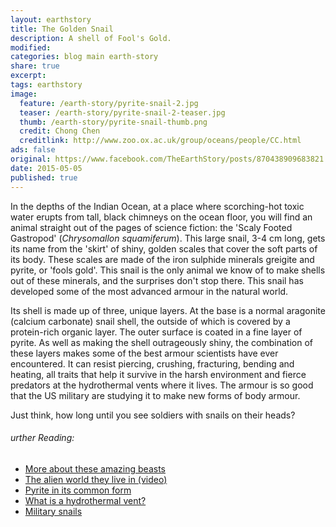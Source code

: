```yaml
---
layout: earthstory
title: The Golden Snail
description: A shell of Fool's Gold.
modified:
categories: blog main earth-story
share: true
excerpt:
tags: earthstory
image:
  feature: /earth-story/pyrite-snail-2.jpg
  teaser: /earth-story/pyrite-snail-2-teaser.jpg
  thumb: /earth-story/pyrite-snail-thumb.png
  credit: Chong Chen
  creditlink: http://www.zoo.ox.ac.uk/group/oceans/people/CC.html
ads: false
original: https://www.facebook.com/TheEarthStory/posts/870438909683821
date: 2015-05-05
published: true
---
```


In the depths of the Indian Ocean, at a place where scorching-hot toxic water erupts from tall, black chimneys on the ocean floor, you will find an animal straight out of the pages of science fiction: the 'Scaly Footed Gastropod' (*Chrysomallon squamiferum*). This large snail, 3-4 cm long, gets its name from the 'skirt' of shiny, golden scales that cover the soft parts of its body. These scales are made of the iron sulphide minerals greigite and pyrite, or 'fools gold'. This snail is the only animal we know of to make shells out of these minerals, and the surprises don't stop there. This snail has developed some of the most advanced armour in the natural world.

Its shell is made up of three, unique layers. At the base is a normal aragonite (calcium carbonate) snail shell, the outside of which is covered by a protein-rich organic layer. The outer surface is coated in a fine layer of pyrite. As well as making the shell outrageously shiny, the combination of these layers makes some of the best armour scientists have ever encountered. It can resist piercing, crushing, fracturing, bending and heating, all traits that help it survive in the harsh environment and fierce predators at the hydrothermal vents where it lives. The armour is so good that the US military are studying it to make new forms of body armour.

Just think, how long until you see soldiers with snails on their heads?

###### urther Reading:
* [More about these amazing beasts](http://goo.gl/2ZqEtN)
* [The alien world they live in (video)](http://goo.gl/pAAbXh)
* [Pyrite in its common form](http://goo.gl/AiqOEw)
* [What is a hydrothermal vent?](http://goo.gl/SHHGmu)
* [Military snails](http://goo.gl/YLKV9N)
